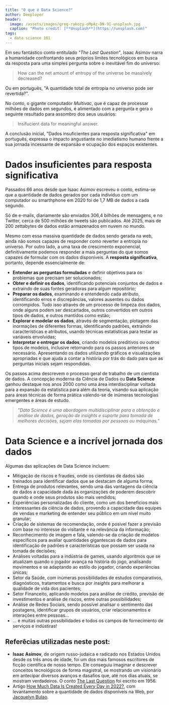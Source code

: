 ```yaml
---
title: "O que é Data Science?"
author: Deeployer
header:
  image: /assets/images/greg-rakozy-oMpAz-DN-9I-unsplash.jpg
  caption: "Photo credit: [**Unsplash**](https://unsplash.com)"
tags: 
  - data science 101
---
```


Em seu fantástico conto entitulado _"The Last Question"_, Isaac Asimov narra a humanidade confrontando seus próprios limites tecnológicos em busca da resposta para uma simples pergunta sobre o inevitável fim do universo: 

> How can the net amount of entropy of the universe be massively decreased?

Ou em português, "A quantidade total de entropia no universo pode ser revertida?".

No conto, o gigante computador _Multivac_, que é capaz de processar milhões de dados em segundos, é alimentado com a pergunta e gera o seguinte resultado para assombro dos seus usuários:

> Insifucient data for meaningful answer.

A conclusão inicial, "Dados insuficientes para resposta significativa" em português, expressa o impacto angustiante no imediatismo humano frente a sua jornada incessante de expansão e ocupação dos espaços existentes. 

# Dados insuficientes para resposta significativa

Passados 66 anos desde que Isaac Asimov escreveu o conto, estima-se que a quantidade de dados gerados por cada indivíduo com um computador ou smarthphone em 2020 foi de 1,7 MB de dados a cada segundo. 

Só de e-mails, diariamente são enviados 306,4 bilhões de mensagens, e no Twitter, cerca de 500 milhões de tweets são publicados. Até 2025, mais de 200 zettabytes de dados estão armazenados em nuvem no mundo.

Mesmo com essa massiva quantidade de dados sendo gerada na web, ainda não somos capazes de responder como reverter a entropia no universo. Por outro lado, a uma taxa de crescimento exponencial, definitivamente podemos responder a mais perguntas do que somos capazes de formular com os dados disponíveis. A **resposta significativa**, portanto, depende essencialmente de: 

- **Entender as perguntas formuladas** e definir objetivos para os problemas que precisam ser solucionados;
- **Obter e definir os dados**, identificando potenciais conjuntos de dados e extraindo de suas fontes geradoras para algum repositório;
- **Preparar os dados**, examinando e entendendo cada atributo, identificando erros e discrepâncias, valores ausentes ou dados corrompidos. Tudo isso através de um processo de limpeza dos dados, onde alguns podem ser descartados, outros convertidos em outros tipos de dados, e outros mantidos como estão;
- **Explorar e modelar os dados**, através de segmentação, plotagem das inormações de diferentes formas, identificando padrões, extraindo características e atributos, usando técnicas estatísticas para testar as variáveis envolvidas;
- **Interpretar e entregar os dados**, criando modelos preditivos ou outros tipos de modelos, inclusive retornando para os passos anteriores se necessário. Apresentando os dados utilizando gráficos e visualizações apropriadas e que ajuda a contar a história por trás do dado para que as perguntas iniciais sejam respondidas.

Os passos acima descrevem o processo geral de trabalho de um cientista de dados. A concepção moderna da Ciência de Dados ou **Data Science** ganhou destaque nos anos 2000 como uma área interdisciplinar voltada para a expansão da estatística para além da teoria, visando sua aplicação para áreas técnicas de forma prática valendo-se de inúmeras tecnologias emergentes e áreas de estudo.

> _"Data Science é uma abordagem multidisciplinar para a obtenção e análise de dados, geração de insights e suporte para tomada de melhores decisões, sejam elas tomadas por pessoas ou máquinas."_

# Data Science e a incrível jornada dos dados 

Algumas das aplicações de Data Science incluem:

- Mitigação de riscos e fraudes, onde os cientistas de dados são treinados para identificar dados que se destacam de alguma forma;
- Entrega de produtos relevantes, sendo uma das vantagens da ciência de dados a capacidade dada às organizações de poderem descobrir quando e onde seus produtos são mais vendidos;
- Experiências personalizadas do cliente, como um dos benefícios mais interessantes da ciência de dados, provendo a capacidade das equipes de vendas e marketing de entender seu público em um nível muito granular;
- Criação de sistemas de recomendação, onde é posivel fazer a previsão com base no interesse do visitante e na relevância da informação;
- Reconhecimento de imagem e fala, valendo-se da criação de modelos específicos para avaliar quantidades gigantescas de dados para identificação de padrões e características que possam ser usada na tomada de decisões;
- Análises voltadas para a indústria de games, usando algoritmos que se atualizam quando o jogador avança na história do jogo, analisando movimentos e se adaptando ao estilo do jogador, criando experiências únicas;
- Setor da Saúde, com inúmeras possibilidades de estudos comparativos, diagnósticos, tratamentos e busca por _insights_ para melhorar a qualidade de vida dos pacientes;
- Setor Financeito, aplicando modelos para análise de crédito, previsão de investimentos e análise de riscos, entre outras possibilidades;
- Análise de Redes Sociais, sendo possível analisar o sentimento das postagens, identificar grupos de usuários, criar relacionamentos e interações entre pessoas...
- ... e muitas outras possibilidades e todos os campos de fornecimento de serviços e indústiras!


## Referêcias utilizadas neste post:
- **Isaac Asimov**, de origem russo-judaica e radicado nos Estados Unidos desde os três anos de idade, foi um dos mais famosos escritores de ficção científica de nosso tempo. Ele conseguiu imaginar e descrever conceitos tecnológicos de forma magistral, se mostrando um visionário em antecipar diversos avanços e dasafios que, até nos dias atuais, se mostram verdadeiros. O conto [The Last Question](https://www.physics.princeton.edu/ph115/LQ.pdf) foi escrito em 1956.
- Artigo [How Much Data Is Created Every Day in 2022?](https://techjury.net/blog/how-much-data-is-created-every-day/#gref), com levantamento sobre a quantidade de dados disponíveis na Web, por [Jacquelyn Bulao](https://techjury.net/author/jackieb/). 
